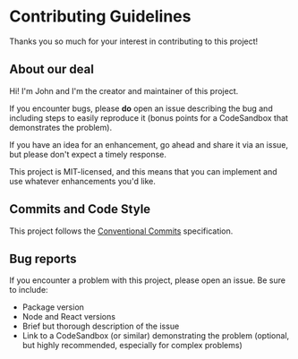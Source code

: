 # Contributing Guidelines

Thanks you so much for your interest in contributing to this project!

## About our deal

Hi! I'm John and I'm the creator and maintainer of this project.

If you encounter bugs, please **do** open an issue describing the bug and including steps to easily reproduce it (bonus points for a CodeSandbox that demonstrates the problem).

If you have an idea for an enhancement, go ahead and share it via an issue, but please don't expect a timely response.

This project is MIT-licensed, and this means that you can implement and use whatever enhancements you'd like.

## Commits and Code Style

This project follows the [Conventional Commits](https://www.conventionalcommits.org/en/v1.0.0/) specification.


## Bug reports

If you encounter a problem with this project, please open an issue. Be sure to include:

- Package version
- Node and React versions
- Brief but thorough description of the issue
- Link to a CodeSandbox (or similar) demonstrating the problem (optional, but highly recommended, especially for complex problems)
